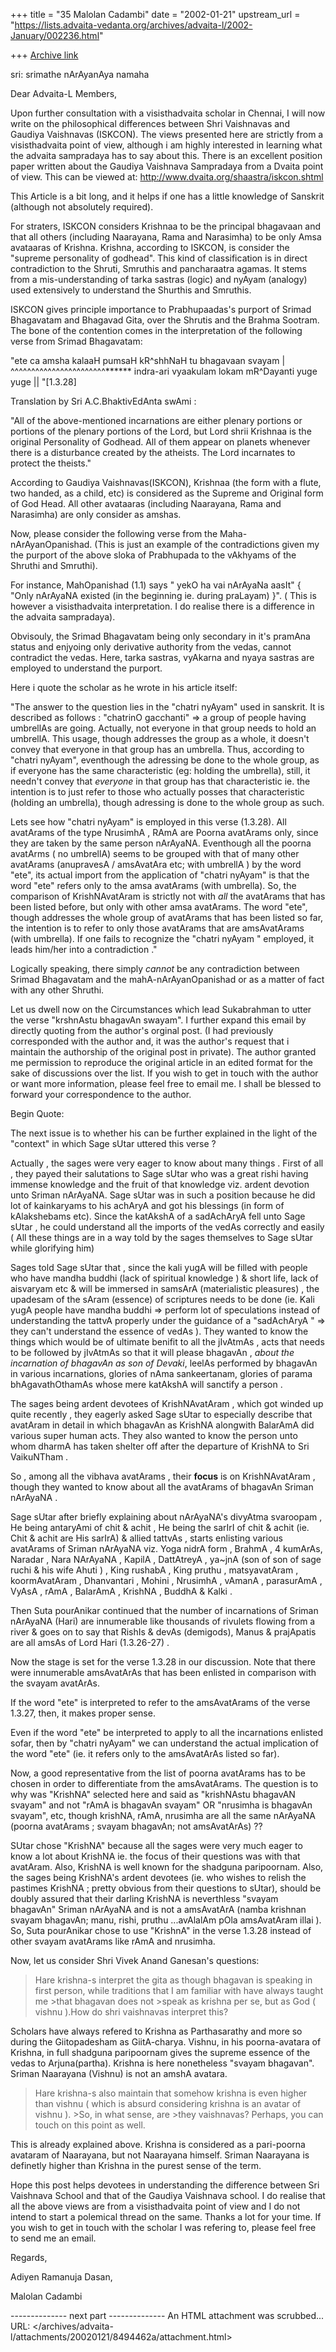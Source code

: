 +++
title = "35 Malolan Cadambi"
date = "2002-01-21"
upstream_url = "https://lists.advaita-vedanta.org/archives/advaita-l/2002-January/002236.html"

+++
[Archive link](https://lists.advaita-vedanta.org/archives/advaita-l/2002-January/002236.html)

sri:
srimathe nArAyanAya namaha

Dear Advaita-L Members,

Upon further consultation with a visisthadvaita scholar in Chennai, I will now write on the philosophical differences between Shri Vaishnavas and Gaudiya Vaishnavas (ISKCON). The views presented here are strictly from a visisthadvaita point of view, although i am highly interested in learning what the advaita sampradaya has to say about this. There is an excellent position paper written about the Gaudiya Vaishnava Sampradaya from a Dvaita point of view. This can be viewed at: http://www.dvaita.org/shaastra/iskcon.shtml

This Article is a bit long, and it helps if one has a little knowledge of Sanskrit (although not absolutely required).

For straters, ISKCON considers Krishnaa to be the principal bhagavaan and that all others (including Naarayana, Rama and Narasimha) to be only Amsa avataaras of Krishna. Krishna, according to ISKCON, is consider the "supreme personality of godhead". This kind of classification is in direct contradiction to the Shruti, Smruthis and pancharaatra agamas. It stems from a mis-understanding of tarka sastras (logic) and nyAyam (analogy) used extensively to understand the Shurthis and Smruthis. 

ISKCON gives principle importance to Prabhupaadas's purport of Srimad Bhagavatam and Bhagavad Gita, over the Shrutis and the Brahma Sootram.
The bone of the contention comes in the interpretation of the following verse from Srimad Bhagavatam:

"ete ca amsha kalaaH pumsaH kR^shhNaH tu bhagavaan svayam | 
                              ^^^^^^^^^^^^^^^^^^^^^^^****** 
indra-ari vyaakulam lokam mR^Dayanti yuge yuge || "[1.3.28] 

Translation by Sri A.C.BhaktivEdAnta swAmi : 

"All of the above-mentioned incarnations are either plenary portions or portions of the plenary portions of the Lord, but Lord shrii Krishnaa is the original Personality of Godhead. All of them appear on planets whenever there is a disturbance created by the atheists. The Lord incarnates to protect the theists." 

According to Gaudiya Vaishnavas(ISKCON), Krishnaa (the form with a flute, two handed, as a child, etc) is considered as the Supreme and Original form of God Head. All other avataaras (including Naarayana, Rama and Narasimha) are only consider as amshas. 

Now, please consider the following verse from the Maha-nArAyanOpanishad. (This is just an example of the contradictions given my the purport of the above sloka of Prabhupada to the vAkhyams of the Shruthi and Smruthi).

For instance, MahOpanishad (1.1) says " yekO ha vai nArAyaNa aasIt" 
 { "Only nArAyaNA existed (in the beginning ie. during praLayam) }". ( This is however a visisthadvaita interpretation. I do realise there is a difference in the advaita sampradaya).

Obvisouly, the Srimad Bhagavatam  being only secondary in it's pramAna status and enjyoing only derivative authority from the vedas, cannot contradict the vedas. Here, tarka sastras, vyAkarna and nyaya sastras are employed to understand the purport.

Here i quote the scholar as he wrote in his article itself:

"The answer to the question lies in the "chatri nyAyam" used in sanskrit. It is described as follows : "chatrinO gacchanti" => a group of people having umbrellAs are going. Actually, not everyone in that group needs to hold an umbrellA. This usage, though addresses the group as a whole, it doesn't convey that everyone in that group has an umbrella. Thus, according to "chatri nyAyam", eventhough the adressing be done to the whole group, as if everyone has the same characteristic (eg: holding the umbrella), still, it needn't convey that _everyone_ in that group has that characteristic ie. the intention is to just refer to those who actually posses that characteristic (holding an umbrella), though adressing is done to the whole group as such. 

Lets see how "chatri nyAyam" is employed in this verse (1.3.28). All avatArams of the type NrusimhA , RAmA are Poorna avatArams only, since they are taken by the same person nArAyaNA. Eventhough all the poorna avatArms ( no umbrellA) seems to be grouped with that of many other avatArams (anupravesA / amsAvatAra etc; with umbrellA ) by the word "ete", its actual import from the application of "chatri nyAyam" is that the word "ete" refers only to the amsa avatArams (with umbrella). So, the comparison of KrishNAvatAram is strictly not with _all_ the avatArams that has been listed before, but only with other amsa avatArams. The word "ete", though addresses the whole group of avatArams that has been listed so far, the intention is to refer to only those avatArams that are 
amsAvatArams (with umbrella). If one fails to recognize the "chatri nyAyam " employed, it leads him/her into a contradiction ."

Logically speaking, there simply *cannot* be any contradiction between Srimad Bhagavatam and the mahA-nArAyanOpanishad or as a matter of fact with any other Shruthi.

Let us dwell now on the Circumstances which lead  Sukabrahman to utter the verse "krshnAstu bhagavAn swayam". I further expand this email by directly quoting from the author's orginal post. (I had previously corresponded with the author and, it was the author's request that i maintain the authorship of the original post in private). The author granted me permission to reproduce the original article in an edited format for the sake of discussions over the list. If you wish to get in touch with the author or want more information, please feel free to email me. I shall be blessed to forward your correspondence to the author.

Begin Quote:

The next issue is to whether his can be further explained in the light of the "context" in which Sage sUtar uttered this verse ? 


Actually , the sages were very eager to know about many things . First of all , they payed their salutations to Sage sUtar who was a great rishi having immense knowledge and the fruit of that knowledge viz. ardent devotion unto Sriman nArAyaNA. Sage sUtar was in such a position because he did lot of kainkaryams to his achAryA and got his blessings (in form of kAlakshebams etc). Since the katAkshA of a sadAchAryA fell unto Sage sUtar , he could understand all the imports of the vedAs correctly and easily ( All these things are in a way told by the sages themselves to Sage sUtar while glorifying him) 

 Sages told Sage sUtar that , since the kali yugA will be filled with people who have mandha buddhi (lack of spiritual knowledge ) & short life, lack of aisvaryam etc & will be immersed in samsArA (materialistic pleasures) , the upadesam of the sAram (essence) of scriptures needs to be done (ie. Kali yugA people have mandha buddhi => perform lot of speculations instead of understanding the tattvA properly under the guidance of a "sadAchAryA " => they can't understand the 
 essence of vedAs ). They wanted to know the things which would be of ultimate benifit to all the jIvAtmAs , acts that needs to be followed by jIvAtmAs so that it will please bhagavAn , _about the incarnation of bhagavAn as son of Devaki_, leelAs performed by bhagavAn in various incarnations, glories of nAma sankeertanam, glories of parama bhAgavathOthamAs whose mere katAkshA will sanctify a person . 


The sages being ardent devotees of KrishNAvatAram , which got winded up quite recently , they eagerly asked Sage sUtar to especially describe that avatAram in detail in which bhagavAn as KrishNA alongwith BalarAmA did various super human acts. They also wanted to know the person unto whom dharmA has taken shelter off after the departure of KrishNA to Sri VaikuNTham . 


So , among all the vibhava avatArams , their __focus__ is on KrishNAvatAram , though they wanted to know about all the avatArams of bhagavAn Sriman nArAyaNA . 


Sage sUtar after briefly explaining about nArAyaNA's divyAtma svaroopam , He being antaryAmi of chit & achit , He being the sarIrI of chit & achit (ie. Chit & achit are His sarIrA) & allied tattvAs , starts enlisting various avatArams of Sriman nArAyaNA viz. Yoga nidrA form , BrahmA , 4 kumArAs, 
 Naradar , Nara NArAyaNA , KapilA , DattAtreyA , ya~jnA (son of son of sage ruchi & his wife Ahuti ) , King rushabA , King pruthu , matsyavatAram , koormAvatAram , Dhanvantari , Mohini , NrusimhA , vAmanA , parasurAmA , VyAsA , rAmA , BalarAmA , KrishNA , BuddhA & Kalki . 


Then Suta pourAnikar continued that the number of  incarnations of Sriman nArAyaNA (Hari) are innumerable like thousands of rivulets flowing from a river & goes on to say that RishIs & devAs (demigods), Manus & prajApatis are all amsAs of Lord Hari (1.3.26-27) . 


 Now the stage is set for the verse 1.3.28 in our discussion. Note that there were innumerable amsAvatArAs that has been enlisted in comparison with the svayam avatArAs. 


If the word "ete" is interpreted to refer to the amsAvatArams of the verse 1.3.27, then, it makes proper sense. 


 Even if the word "ete" be interpreted to apply to all the incarnations enlisted sofar, then by "chatri nyAyam" we can understand the actual implication of the word "ete" (ie. it refers only to the amsAvatArAs listed so far). 


 Now, a good representative from the list of poorna avatArams has to be chosen in order to differentiate from the amsAvatArams. 
 The question is to why was "KrishNA" selected here and said as "krishNAstu bhagavAN svayam" and not "rAmA is bhagavAn svayam" 
 OR "nrusimha is bhagavAn svayam", etc, though krishNA, rAmA, nrusimha are all the same nArAyaNA (poorna avatArams ; svayam bhagavAn; not amsAvatArAs) ?? 


 SUtar chose "KrishNA" because all the sages were very much eager to know a lot about KrishNA ie. the focus of their questions was with that avatAram. Also, KrishNA is well known for the shadguna paripoornam. Also, the sages being KrishNA's ardent devotees (ie. who wishes to relish the pastimes KrishNA ; pretty obvious from their questions to sUtar), should be doubly assured that their darling KrishNA is neverthless "svayam bhagavAn" Sriman nArAyaNA and is not a amsAvatArA (namba krishnan svayam bhagavAn; manu, rishi, pruthu ...avAlalAm pOla amsAvatAram illai ). So, Suta pourAnikar chose to use "KrishnA" in the verse 1.3.28 instead of other svayam avatArams like rAmA and nrusimha. 

Now, let us consider Shri Vivek Anand Ganesan's questions:

>Hare krishna-s interpret the gita as though bhagavan is speaking in first person, while traditions that I am familiar with have always taught me >that bhagavan does not >speak as krishna per se, but as God ( vishnu ).How do shri vaishnavas interpret this?


Scholars have always refered to Krishna as Parthasarathy and more so during the Giitopadesham as GiitA-charya. Vishnu, in his poorna-avatara of Krishna, in full shadguna paripoornam gives the supreme essence of the vedas to Arjuna(partha). Krishna is here nonetheless "svayam bhagavan". Sriman Naarayana (Vishnu) is not an amshA avatara.

>Hare krishna-s also maintain that somehow krishna is even higher than vishnu ( which is absurd considering krishna is an avatar of vishnu ). >So, in what sense, are >they vaishnavas? Perhaps, you can touch on this point as well.

This is already explained above. Krishna is considered as a pari-poorna avataram of Naarayana, but not Naarayana himself. Sriman Naarayana is definetly higher than Krishna in the purest sense of the term.

Hope this post helps devotees in understanding the difference between Sri Vaishnava School and that of the Gaudiya Vaishnava school. I do realise that all the above views are from a visisthadvaita point of view and I do not intend to start a polemical thread on the same. Thanks a lot for your time. If you wish to get in touch with the scholar I was refering to, please feel free to send me an email.

Regards,

Adiyen Ramanuja Dasan,

Malolan Cadambi










-------------- next part --------------
An HTML attachment was scrubbed...
URL: </archives/advaita-l/attachments/20020121/8494462a/attachment.html>
